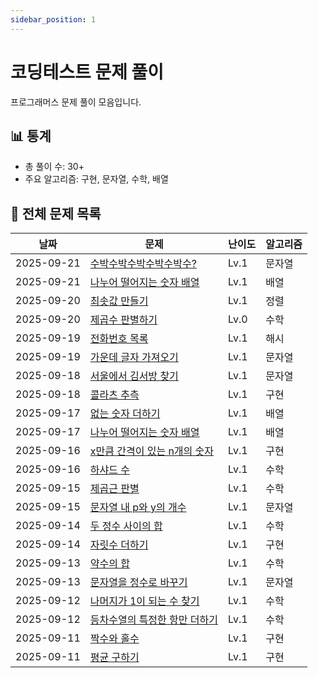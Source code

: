 ```yaml
---
sidebar_position: 1
---
```


# 코딩테스트 문제 풀이

프로그래머스 문제 풀이 모음입니다.

## 📊 통계

- 총 풀이 수: 30+
- 주요 알고리즘: 구현, 문자열, 수학, 배열

## 📝 전체 문제 목록

| 날짜       | 문제                                                              | 난이도 | 알고리즘 |
| ---------- | ----------------------------------------------------------------- | ------ | -------- |
| 2025-09-21 | [수박수박수박수박수박수?](/programmers-watermelon)                | Lv.1   | 문자열   |
| 2025-09-21 | [나누어 떨어지는 숫자 배열](/programmers-divisort)                | Lv.1   | 배열     |
| 2025-09-20 | [최솟값 만들기](/programmers-min-number)                          | Lv.1   | 정렬     |
| 2025-09-20 | [제곱수 판별하기](/programmers-inner-products)                    | Lv.0   | 수학     |
| 2025-09-19 | [전화번호 목록](/programmers-phone-number)                        | Lv.1   | 해시     |
| 2025-09-19 | [가운데 글자 가져오기](/programmers-center-char)                  | Lv.1   | 문자열   |
| 2025-09-18 | [서울에서 김서방 찾기](/programmers-seoul-kim)                    | Lv.1   | 문자열   |
| 2025-09-18 | [콜라츠 추측](/programmers-collatz)                               | Lv.1   | 구현     |
| 2025-09-17 | [없는 숫자 더하기](/programmers-missing-numbers)                  | Lv.1   | 배열     |
| 2025-09-17 | [나누어 떨어지는 숫자 배열](/programmers-divisible-array)         | Lv.1   | 배열     |
| 2025-09-16 | [x만큼 간격이 있는 n개의 숫자](/programmers-plus-minus)           | Lv.1   | 구현     |
| 2025-09-16 | [하샤드 수](/programmers-harshad-number)                          | Lv.1   | 수학     |
| 2025-09-15 | [제곱근 판별](/programmers-sqrt-check)                            | Lv.1   | 수학     |
| 2025-09-15 | [문자열 내 p와 y의 개수](/programmers-count-py)                   | Lv.1   | 문자열   |
| 2025-09-14 | [두 정수 사이의 합](/programmers-sum-between-integers)            | Lv.1   | 수학     |
| 2025-09-14 | [자릿수 더하기](/programmers-descending-digits)                   | Lv.1   | 구현     |
| 2025-09-13 | [약수의 합](/programmers-sum-of-divisors)                         | Lv.1   | 수학     |
| 2025-09-13 | [문자열을 정수로 바꾸기](/programmers-string-to-integer)          | Lv.1   | 문자열   |
| 2025-09-12 | [나머지가 1이 되는 수 찾기](/programmers-find-remainder-one)      | Lv.1   | 수학     |
| 2025-09-12 | [등차수열의 특정한 항만 더하기](/programmers-arithmetic-sequence) | Lv.1   | 수학     |
| 2025-09-11 | [짝수와 홀수](/programmers-even-odd)                              | Lv.1   | 구현     |
| 2025-09-11 | [평균 구하기](/programmers-calculate-average)                     | Lv.1   | 구현     |
